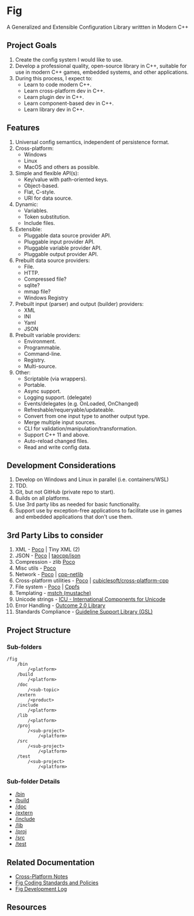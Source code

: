 # Fig 

A Generalized and Extensible Configuration Library writtten in Modern C++

## Project Goals

 1. Create the config system I would like to use.
 1. Develop a professional quality, open-source library in C++, suitable for use in modern C++ games, embedded systems, and other applications.
 1. During this process, I expect to:
    - Learn to code modern C++.
    - Learn cross-platform dev in C++.
    - Learn plugin dev in C++.
    - Learn component-based dev in C++.
    - Learn library dev in C++.

## Features

 1. Universal config semantics, independent of persistence format.
 1. Cross-platform:
    - Windows
    - Linux
    - MacOS and others as possible.
 1. Simple and flexible API(s):
    - Key/value with path-oriented keys.
    - Object-based.
    - Flat, C-style.
    - URI for data source.
 1. Dynamic:
    - Variables.
    - Token substitution.
    - Include files.
 1. Extensible:
    - Pluggable data source provider API.
    - Pluggable input provider API.
    - Pluggable variable provider API.
    - Pluggable output provider API.
 1. Prebuilt data source providers:
    - File.
    - HTTP.
    - Compressed file?
    - sqlite?
    - mmap file?
    - Windows Registry
 1. Prebuilt input (parser) and output (builder) providers: 
    - XML
    - INI
    - Yaml
    - JSON
 1. Prebuilt variable providers:
    - Environment.
    - Programmable.
    - Command-line.
    - Registry.
    - Multi-source.
 1. Other:
    - Scriptable (via wrappers).
    - Portable.
    - Async support.
    - Logging support. (delegate) 
    - Events/delegates (e.g. OnLoaded, OnChanged)
    - Refreshable/requeryable/updateable.
    - Convert from one input type to another output type.
    - Merge multiple input sources.
    - CLI for validation/manipulation/transformation.
    - Support C++ 11 and above.
    - Auto-reload changed files.
    - Read and write config data.

## Development Considerations

 1. Develop on Windows and Linux in parallel (i.e. containers/WSL)
 1. TDD.
 1. Git, but not GitHub (private repo to start).
 1. Builds on all platforms.
 1. Use 3rd party libs as needed for basic functionality.
 1. Support use by exception-free applications to facilitate use in games and embedded applications that don't use them.

## 3rd Party Libs to consider

 1. XML - [Poco](http://pocoproject.org/) | Tiny XML (2)
 1. JSON - [Poco](http://pocoproject.org/) | [taocpp/json](https://github.com/taocpp/json)
 1. Compression - zlib [Poco](http://pocoproject.org/)
 1. Misc utils - [Poco](http://pocoproject.org/)
 1. Network - [Poco](http://pocoproject.org/) | [cpp-netlib](http://cpp-netlib.org/)
 1. Cross-platform utilities - [Poco](http://pocoproject.org/) | [cubiclesoft/cross-platform-cpp](https://github.com/cubiclesoft/cross-platform-cpp)
 1. File system - [Poco](http://pocoproject.org/) | [Cppfs](https://github.com/cginternals/cppfs)
 1. Templating - [mstch (mustache)](https://mustache.github.io/)
 1. Unicode strings - [ICU - International Components for Unicode](http://site.icu-project.org/)
 1. Error Handling - [Outcome 2.0 Library](https://ned14.github.io/outcome/)
 1. Standards Compliance - [Guideline Support Library (GSL)](https://github.com/Microsoft/GSL)

## Project Structure

### Sub-folders

    /fig
        /bin
            /<platform>
        /build
            /<platform>
        /doc
            /<sub-topic>
        /extern
            /<product>
        /include
            /<platform>
        /lib
            /<platform>
        /proj
            /<sub-project>
                /<platform>
        /src
            /<sub-project>
                /<platform>
        /test
            /<sub-project>
                /<platform>

### Sub-folder Details

- [/bin](./bin/README.md)
- [/build](./build/README.md)
- [/doc](./doc/README.md)
- [/extern](./extern/README.md)
- [/include](./include/README.md)
- [/lib](./lib/README.md)
- [/proj](./proj/README.md)
- [/src](./src/README.md)
- [/test](./test/README.md)

## Related Documentation

- [Cross-Platform Notes](./doc/cross-platform.md)
- [Fig Coding Standards and Policies](./doc/coding-standards.md)
- [Fig Development Log](./doc/dev-log.md)

## Resources
